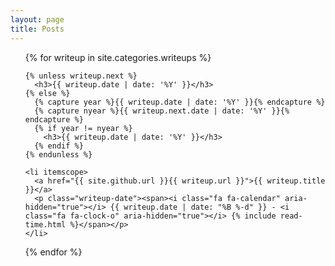 ```yaml
---
layout: page
title: Posts
---
```

<ul class="posts">
  {% for writeup in site.categories.writeups %}

    {% unless writeup.next %}
      <h3>{{ writeup.date | date: '%Y' }}</h3>
    {% else %}
      {% capture year %}{{ writeup.date | date: '%Y' }}{% endcapture %}
      {% capture nyear %}{{ writeup.next.date | date: '%Y' }}{% endcapture %}
      {% if year != nyear %}
        <h3>{{ writeup.date | date: '%Y' }}</h3>
      {% endif %}
    {% endunless %}

    <li itemscope>
      <a href="{{ site.github.url }}{{ writeup.url }}">{{ writeup.title }}</a>
      <p class="writeup-date"><span><i class="fa fa-calendar" aria-hidden="true"></i> {{ writeup.date | date: "%B %-d" }} - <i class="fa fa-clock-o" aria-hidden="true"></i> {% include read-time.html %}</span></p>
    </li>

  {% endfor %}
</ul>

